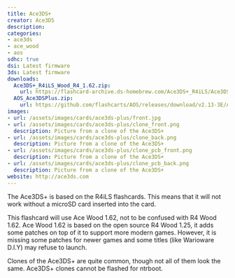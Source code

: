 ```yaml
---
title: Ace3DS+
creator: Ace3DS
description:
categories:
- ace3ds
- ace_wood
- aos
sdhc: true
dsi: Latest firmware
3ds: Latest firmware
downloads:
  Ace3DS+_R4iLS_Wood_R4_1.62.zip:
    url: https://flashcard-archive.ds-homebrew.com/Ace3DS+_R4iLS/Ace3DS+_R4iLS_Wood_R4_1.62.zip
  AOS_Ace3DSPlus.zip:
    url: https://github.com/flashcarts/AOS/releases/download/v2.13-3E/AOS_Ace3DSPlus.zip
images:
- url: /assets/images/cards/ace3ds-plus/front.jpg
- url: /assets/images/cards/ace3ds-plus/clone_front.png
  description: Picture from a clone of the Ace3DS+
- url: /assets/images/cards/ace3ds-plus/clone_back.png
  description: Picture from a clone of the Ace3DS+
- url: /assets/images/cards/ace3ds-plus/clone_pcb_front.png
  description: Picture from a clone of the Ace3DS+
- url: /assets/images/cards/ace3ds-plus/clone_pcb_back.png
  description: Picture from a clone of the Ace3DS+
website: http://ace3ds.com
---
```


The Ace3DS+ is based on the R4iLS flashcards. This means that it will not work without a microSD card inserted into the card.

This flashcard will use Ace Wood 1.62, not to be confused with R4 Wood 1.62. Ace Wood 1.62 is based on the open source R4 Wood 1.25, it adds some patches on top of it to support more modern games. However, it is missing some patches for newer games and some titles (like Warioware D.I.Y) may refuse to launch.

Clones of the Ace3DS+ are quite common, though not all of them look the same. Ace3DS+ clones cannot be flashed for ntrboot.